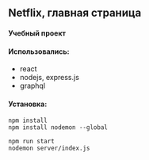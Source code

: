 ## Netflix, главная страница

#### Учебный проект

#### Использовались:

- react
- nodejs, express.js
- graphql

#### Установка:

```
npm install
npm install nodemon --global

npm run start
nodemon server/index.js
```
